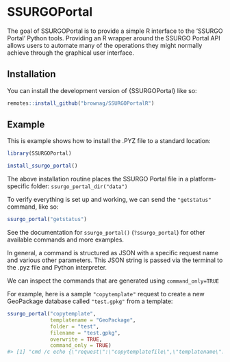 
<!-- README.md is generated from README.Rmd. Please edit that file -->

# SSURGOPortal

<!-- badges: start -->
<!-- badges: end -->

The goal of SSURGOPortal is to provide a simple R interface to the
‘SSURGO Portal’ Python tools. Providing an R wrapper around the SSURGO
Portal API allows users to automate many of the operations they might
normally achieve through the graphical user interface.

## Installation

You can install the development version of {SSURGOPortal} like so:

``` r
remotes::install_github("brownag/SSURGOPortalR")
```

## Example

This is example shows how to install the .PYZ file to a standard
location:

``` r
library(SSURGOPortal)
```

``` r
install_ssurgo_portal()
```

The above installation routine places the SSURGO Portal file in a
platform-specific folder: `ssurgo_portal_dir("data")`

To verify everything is set up and working, we can send the
`"getstatus"` command, like so:

``` r
ssurgo_portal("getstatus")
```

See the documentation for `ssurgo_portal()` (`?ssurgo_portal`) for other
available commands and more examples.

In general, a command is structured as JSON with a specific request name
and various other parameters. This JSON string is passed via the
terminal to the .pyz file and Python interpreter.

We can inspect the commands that are generated using `command_only=TRUE`

For example, here is a sample `"copytemplate"` request to create a new
GeoPackage database called `"test.gpkg"` from a template:

``` r
ssurgo_portal("copytemplate", 
              templatename = "GeoPackage", 
              folder = "test", 
              filename = "test.gpkg", 
              overwrite = TRUE, 
              command_only = TRUE)
#> [1] "cmd /c echo {\"request\":\"copytemplatefile\",\"templatename\":\"GeoPackage\",\"folder\":\"test\",\"filename\":\"test.gpkg\",\"overwrite\":true} | '/home/andrew/.virtualenvs/r-reticulate/bin/python' '/home/andrew/.local/share/R/SSURGOPortal/SSURGOPortal.pyz' @"
```
